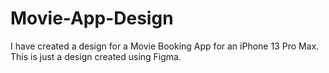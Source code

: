 # Movie-App-Design
I have created a design for a Movie Booking App for an iPhone 13 Pro Max. This is just a design created using Figma.
